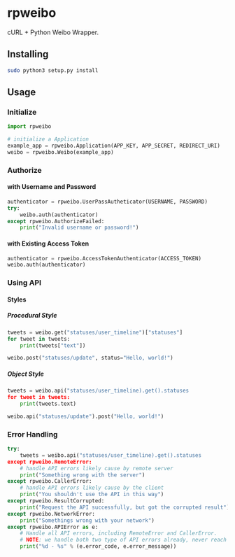 rpweibo
=======

cURL + Python Weibo Wrapper.


## Installing

```bash
sudo python3 setup.py install
```

## Usage

### Initialize

```python
import rpweibo

# initialize a Application
example_app = rpweibo.Application(APP_KEY, APP_SECRET, REDIRECT_URI)
weibo = rpweibo.Weibo(example_app)
```

### Authorize

#### with Username and Password

```python
authenticator = rpweibo.UserPassAutheticator(USERNAME, PASSWORD)
try:
    weibo.auth(authenticator)
except rpweibo.AuthorizeFailed:
    print("Invalid username or password!")
```

#### with Existing Access Token

```python
authenticator = rpweibo.AccessTokenAuthenticator(ACCESS_TOKEN)
weibo.auth(authenticator)
```

### Using API

#### Styles

##### Procedural Style

```python
tweets = weibo.get("statuses/user_timeline")["statuses"]
for tweet in tweets:
    print(tweets["text"])

weibo.post("statuses/update", status="Hello, world!")
```

##### Object Style

```python
tweets = weibo.api("statuses/user_timeline).get().statuses
for tweet in tweets:
    print(tweets.text)

weibo.api("statuses/update").post("Hello, world!")
```

### Error Handling

```python
try:
    tweets = weibo.api("statuses/user_timeline).get().statuses
except rpweibo.RemoteError:
    # handle API errors likely cause by remote server
    print("Something wrong with the server")
except rpweibo.CallerError:
    # handle API errors likely cause by the client
    print("You shouldn't use the API in this way")
except rpweibo.ResultCorrupted:
    print("Request the API successfully, but got the corrupted result")
except rpweibo.NetworkError:
    print("Somethings wrong with your network")
except rpweibo.APIError as e:
    # Handle all API errors, including RemoteError and CallerError.
    # NOTE: we handle both two type of API errors already, never reach here
    print("%d - %s" % (e.error_code, e.error_message))
```

